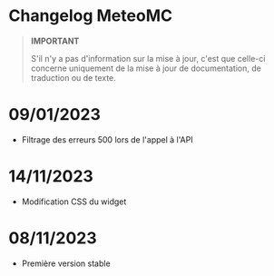# Changelog MeteoMC

>**IMPORTANT**
>
>S'il n'y a pas d'information sur la mise à jour, c'est que celle-ci concerne uniquement de la mise à jour de documentation, de traduction ou de texte.

# 09/01/2023
- Filtrage des erreurs 500 lors de l'appel à l'API

# 14/11/2023
- Modification CSS du widget

# 08/11/2023
- Première version stable
